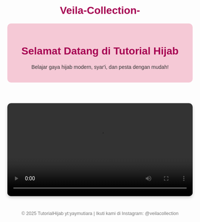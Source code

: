 # Veila-Collection-
<TUTORIAL HIJAB ELEGAN>
<html lang="id">
<head>
  <meta charset="UTF-8">
  <meta name="viewport" content="width=device-width, initial-scale=1">
  <title>Tutorial Hijab Modern</title>
  <style>
    body {
      font-family: Arial, sans-serif;
      background-color: #fdfdfd;
      color: #333;
      padding: 20px;
      text-align: center;
    }
    header {
      background-color: #f5c9d6;
      padding: 20px;
      border-radius: 10px;
    }
    h1 {
      color: #a60052;
    }
    .video-container {
      margin: 30px auto;
      max-width: 600px;
    }
    video {
      width: 100%;
      border-radius: 10px;
      box-shadow: 0 4px 8px rgba(0,0,0,0.2);
    }
    .description {
      margin-top: 10px;
      font-size: 1.1em;
    }
    footer {
      margin-top: 40px;
      color: #777;
      font-size: 0.9em;
    }
  </style>
</head>
<body>

  <header>
    <h1>Selamat Datang di Tutorial Hijab</h1>
    <p>Belajar gaya hijab modern, syar'i, dan pesta dengan mudah!</p>
  </header>

  <div class="video-container">
    <video controls>
      <source src="video/tutorial-hijab1.mp4" type="video/mp4">
      Maaf, browser Anda tidak mendukung pemutaran video.
    <<iframe width="100%" height="315" src="https://youtube.com/shorts/qByjUc4Oylk?si=xF39Ja2TAzGftzki" 
frameborder="0" allowfullscreen></iframe>
>
    <div class="description">
      <h2>Hijab Pesta Elegan</h2>
      <p>Tutorial hijab untuk acara formal atau pesta. Simple, anggun, dan cepat!</p>
    </div>
  </div>

  <footer>
    &copy; 2025 TutorialHijab yt:yaymutiara | Ikuti kami di Instagram: @veilacollection
  </footer>

</body>
</html>


